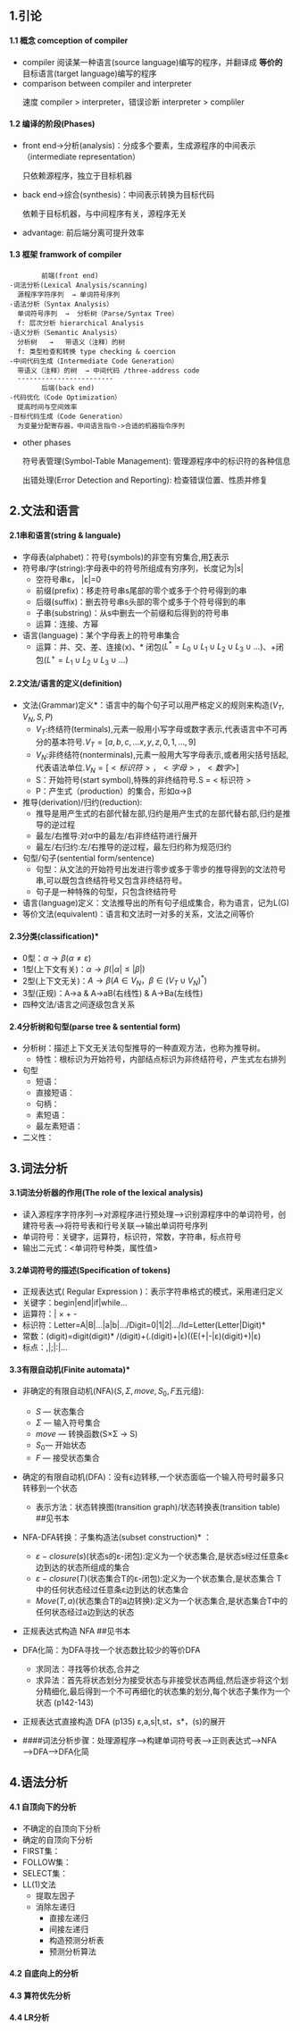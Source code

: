 ## 1.引论
#### 1.1 概念 comception of compiler
- compiler 阅读某一种语言(source language)编写的程序，并翻译成 **等价的** 目标语言(target language)编写的程序
- comparison between compiler and interpreter<p>
速度 compiler > interpreter，错误诊断 interpreter > compliler

#### 1.2 编译的阶段(Phases)
- front end->分析(analysis)：分成多个要素，生成源程序的中间表示（intermediate representation）<p>
  只依赖源程序，独立于目标机器
- back end->综合(synthesis)：中间表示转换为目标代码<p>
  依赖于目标机器，与中间程序有关，源程序无关
- advantage: 前后端分离可提升效率

#### 1.3 框架 framwork of compiler

            前端(front end)
    -词法分析(Lexical Analysis/scanning)
      源程序字符序列  → 单词符号序列
    -语法分析（Syntax Analysis）
      单词符号序列  →  分析树（Parse/Syntax Tree）
      f: 层次分析 hierarchical Analysis
    -语义分析（Semantic Analysis）
      分析树   →   带语义（注释）的树
      f: 类型检查和转换 type checking & coercion
    -中间代码生成（Intermediate Code Generation）
      带语义（注释）的树  → 中间代码 /three-address code
      ------------------------
            后端(back end)
    -代码优化（Code Optimization）
      提高时间与空间效率
    -目标代码生成（Code Generation）
      为变量分配寄存器，中间语言指令->合适的机器指令序列

- other phases<p>
符号表管理(Symbol-Table Management): 管理源程序中的标识符的各种信息<p>
出错处理(Error Detection and Reporting): 检查错误位置、性质并修复

## 2.文法和语言
#### 2.1串和语言(string & languale)
- 字母表(alphabet)：符号(symbols)的非空有穷集合,用∑表示
- 符号串/字(string):字母表中的符号所组成有穷序列，长度记为|s|
  - 空符号串ε， |ε|=0
  - 前缀(prefix)：移走符号串s尾部的零个或多于个符号得到的串
  - 后缀(suffix)：删去符号串s头部的零个或多于个符号得到的串
  - 子串(substring)：从s中删去一个前缀和后得到的符号串
  - 运算：连接、方幂
- 语言(language)：某个字母表上的符号串集合
  - 运算：并、交、差、连接(x)、* 闭包($L^* =L_0∪L_1∪L_2∪L_3∪…$)、+闭包($L^+=L_1∪L_2∪L_3∪…$)

#### 2.2文法/语言的定义(definition)
- 文法(Grammar)定义*：语言中的每个句子可以用严格定义的规则来构造($V_T,V_N,S,P$)
  - $V_T$:终结符(terminals),元素一般用小写字母或数字表示,代表语言中不可再分的基本符号.$V_T= [a,b,c,…x,y,z,0,1,…,9]$
  - $V_N$:非终结符(nonterminals),元素一般用大写字母表示,或者用尖括号括起,代表语法单位.$V_N= [<标识符>，<字母>，<数字>]$
  - S：开始符号(start symbol),特殊的非终结符号.S = < 标识符 >
  - P：产生式（production）的集合，形如α→β
- 推导(derivation)/归约(reduction):
  - 推导是用产生式的右部代替左部,归约是用产生式的左部代替右部,归约是推导的逆过程
  - 最左/右推导:对α中的最左/右非终结符进行展开
  - 最左/右归约:左/右推导的逆过程，最左归约称为规范归约
- 句型/句子(sentential form/sentence)
  - 句型：从文法的开始符号出发进行零步或多于零步的推导得到的文法符号串,可以既包含终结符号又包含非终结符号。
  - 句子是一种特殊的句型，只包含终结符号
- 语言(language)定义：文法推导出的所有句子组成集合，称为语言，记为L(G)
- 等价文法(equivalent)：语言和文法时一对多的关系，文法之间等价

#### 2.3分类(classification)*
- 0型：$α→β(α ≠ ε)$
- 1型(上下文有关)：$α→β(|α| ≤ |β|)$
- 2型(上下文无关)：$A→β(A ∈ V_N，β ∈(V_T∪V_N)^* )$
- 3型(正规)：A→a & A→aB(右线性) & A→Ba(左线性)
- 四种文法/语言之间逐级包含关系
#### 2.4分析树和句型(parse tree & sentential form)
- 分析树：描述上下文无关法句型推导的一种直观方法，也称为推导树。
  - 特性：根标识为开始符号，内部结点标识为非终结符号，产生式左右排列
- 句型
  - 短语：
  - 直接短语：
  - 句柄：
  - 素短语：
  - 最左素短语：
- 二义性：

## 3.词法分析
#### 3.1词法分析器的作用(The role of the lexical analysis)
- 读入源程序字符序列——>对源程序进行预处理——>识别源程序中的单词符号，创建符号表——>将符号表和行号关联——>输出单词符号序列
- 单词符号：关键字，运算符，标识符，常数，字符串，标点符号
- 输出二元式：<单词符号种类，属性值>

#### 3.2单词符号的描述(Specification of tokens)
- 正规表达式( Regular Expression )：表示字符串格式的模式，采用递归定义
- 关键字：begin|end|if|while…
- 运算符：| × + -
- 标识符：Letter=A|B|…|a|b|…/Digit=0|1|2|…/Id=Letter(Letter|Digit)*
- 常数：(digit)=digit(digit)* /(digit)+(.(digit)+|ε)((E(+|-|ε)(digit)+)|ε)
- 标点：,|;|:|…

#### 3.3有限自动机(Finite automata)*
- 非确定的有限自动机(NFA)($S,Σ,move,S_0,F$五元组):
  - $S$ — 状态集合
  - $Σ$ — 输入符号集合
  - $move$ — 转换函数(S×Σ → S)
  - $S_0$— 开始状态
  - $F$ — 接受状态集合
- 确定的有限自动机(DFA)：没有ε边转移,一个状态面临一个输入符号时最多只转移到一个状态
  - 表示方法：状态转换图(transition graph)/状态转换表(transition table) ##见书本
- NFA-DFA转换：子集构造法(subset construction)* ：
    - $ε-closure(s)$(状态s的ε-闭包):定义为一个状态集合,是状态s经过任意条ε边到达的状态所组成的集合
    - $ε-closure(T)$(状态集合T的ε-闭包):定义为一个状态集合,是状态集合 T 中的任何状态经过任意条ε边到达的状态集合
    - $Move(T,a)$(状态集合T的a边转换):定义为一个状态集合,是状态集合T中的任何状态经过a边到达的状态
- 正规表达式构造 NFA ##见书本
- DFA化简：为DFA寻找一个状态数比较少的等价DFA
  - 求同法：寻找等价状态,合并之
  - 求异法：首先将状态划分为接受状态与非接受状态两组,然后逐步将这个划分精细化,最后得到一个不可再细化的状态集的划分,每个状态子集作为一个状态 (p142-143)

- 正规表达式直接构造 DFA (p135) ε,a,s|t,st，s*，(s)的展开
- ####词法分析步骤：处理源程序——>构建单词符号表——>正则表达式——>NFA——>DFA——>DFA化简

## 4.语法分析
#### 4.1 自顶向下的分析
- 不确定的自顶向下分析
- 确定的自顶向下分析
- FIRST集：
- FOLLOW集：
- SELECT集：
- LL(1)文法
  - 提取左因子
  - 消除左递归
    - 直接左递归
    - 间接左递归
    - 构造预测分析表
    - 预测分析算法

#### 4.2 自底向上的分析
#### 4.3 算符优先分析
#### 4.4 LR分析
